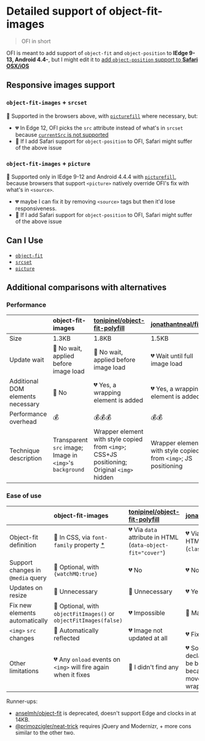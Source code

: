 # Detailed support of object-fit-images

> OFI in short

OFI is meant to add support of `object-fit` and `object-position` to **IEdge 9-13, Android 4.4-**, but I might edit it to [add `object-position` support to **Safari OSX/iOS**](https://github.com/bfred-it/object-fit-images/issues/4)

## Responsive images support

### `object-fit-images` + `srcset` 

💚 Supported in the browsers above, with [`picturefill`](https://github.com/scottjehl/picturefill) where necessary, but:

* 💔 In Edge 12, OFI picks the `src` attribute instead of what's in `srcset` because [`currentSrc` is not supported](https://blogs.windows.com/msedgedev/2015/06/08/introducing-srcset-responsive-images-in-microsoft-edge/)
* 💛 If I add Safari support for `object-position` to OFI, Safari might suffer of the above issue

### `object-fit-images` + `picture`

💛 Supported only in IEdge 9-12 and Android 4.4.4 with [`picturefill`](https://github.com/scottjehl/picturefill), because browsers that support `<picture>` natively override OFI's fix with what's in `<source>`.

* 💔 maybe I can fix it by removing `<source>` tags but then it'd lose responsiveness.
* 💛 If I add Safari support for `object-position` to OFI, Safari might suffer of the above issue

## Can I Use

* [`object-fit`](http://caniuse.com/#feat=object-fit)
* [`srcset`](http://caniuse.com/#feat=srcset)
* [`picture`](http://caniuse.com/#feat=picture)

## Additional comparisons with alternatives

### Performance

|                                 | object-fit-images                                              | [tonipinel/object-fit-polyfill](https://github.com/tonipinel/object-fit-polyfill)           | [jonathantneal/fitie](https://github.com/jonathantneal/fitie)
:---                              | :---                                                           | :---                                                                                        | :---
Size                              | 1.3KB                                                          | 1.8KB                                                                                       | 1.5KB
Update wait                       | 💚 No wait, applied before image load                           | 💚 No wait, applied before image load                                                        | 💔 Wait until full image load
Additional DOM elements necessary | 💚 No                                                           | 💔 Yes, a wrapping element is added                                                          | 💔 Yes, a wrapping element is added
Performance overhead              | 💰                                                              | 💰💰💰                                                                                         | 💰💰
Technique description             | Transparent `src` image; Image in `<img>`'s `background`       | Wrapper element with style copied from `<img>`; CSS+JS positioning; Original `<img>` hidden | Wrapper element with style copied from `<img>`; JS positioning

### Ease of use

|                                 | object-fit-images                                              | [tonipinel/object-fit-polyfill](https://github.com/tonipinel/object-fit-polyfill)           | [jonathantneal/fitie](https://github.com/jonathantneal/fitie)
:---                              | :---                                                           | :---                                                                                        | :---
Object-fit definition             | 💛 In CSS, via `font-family` property [*](readme.md#usage)               | 💔 Via `data` attribute in HTML (`data-object-fit="cover"`)                                  | 💔 Via class in HTML (`class="cover"`)
Support changes in `@media` query | 💚 Optional, with `{watchMQ:true}`                              | 💔 No                                                                                        | 💔 No
Updates on resize                 | 💚 Unnecessary                                                  | 💚 Unnecessary                                                                               | 💔 Yes, manually
Fix new elements automatically    | 💚 Optional, with  `objectFitImages()` or `objectFitImages(false)`  | 💔 Impossible                                                                                | 💛 Manually
`<img>` `src` changes             | 💚 Automatically reflected                                      | 💔 Image not updated at all                                                                  | 💔 Fix not updated
Other limitations                 | 💔 Any `onload` events on `<img>` will fire again when it fixes | 💚 I didn't find any                                                                         | 💔 Some CSS declaration might be broken because partially moved to the wrapper


Runner-ups:
- [anselmh/object-fit](https://github.com/anselmh/object-fit) is deprecated, doesn't support Edge and clocks in at 14KB.
- [@primozcigler/neat-trick](https://medium.com/@primozcigler/neat-trick-for-css-object-fit-fallback-on-edge-and-other-browsers-afbc53bbb2c3) requires jQuery and Modernizr, + more cons similar to the other two.
